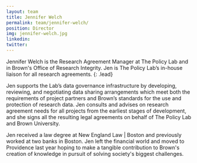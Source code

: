 ```yaml
---
layout: team
title: Jennifer Welch
permalink: team/jennifer-welch/
position: Director
img: jennifer-welch.jpg
linkedin:
twitter:
---
```


Jennifer Welch is the Research Agreement Manager at The Policy Lab and in Brown's Office of Research Integrity. Jen is The Policy Lab’s in-house liaison for all research agreements.
{: .lead}

Jen supports the Lab’s data governance infrastructure by developing, reviewing, and negotiating data sharing arrangements which meet both the requirements of project partners and Brown’s standards for the use and protection of research data. Jen consults and advises on research agreement needs for all projects from the earliest stages of development, and she signs all the resulting legal agreements on behalf of The Policy Lab and Brown University.

Jen received a law degree at New England Law | Boston and previously worked at two banks in Boston. Jen left the financial world and moved to Providence last year hoping to make a tangible contribution to Brown's creation of knowledge in pursuit of solving society's biggest challenges.
